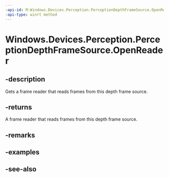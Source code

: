 ```yaml
---
-api-id: M:Windows.Devices.Perception.PerceptionDepthFrameSource.OpenReader
-api-type: winrt method
---
```


<!-- Method syntax
public Windows.Devices.Perception.PerceptionDepthFrameReader OpenReader()
-->

# Windows.Devices.Perception.PerceptionDepthFrameSource.OpenReader

## -description
Gets a frame reader that reads frames from this depth frame source.

## -returns
A frame reader that reads frames from this depth frame source.

## -remarks

## -examples

## -see-also
